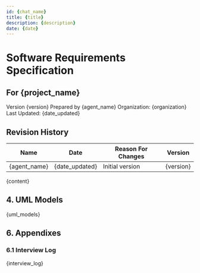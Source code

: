 ```yaml
---
id: {chat_name}
title: {title}
description: {description}
date: {date}
---
```

# Software Requirements Specification
## For {project_name}

Version {version}
Prepared by {agent_name}
Organization: {organization}
Last Updated: {date_updated}

## Revision History
| Name | Date | Reason For Changes | Version |
| ---- | ---- | ----------------- | ------- |
| {agent_name} | {date_updated} | Initial version | {version} |

{content}

## 4. UML Models
{uml_models}

## 6. Appendixes

### 6.1 Interview Log
{interview_log} 